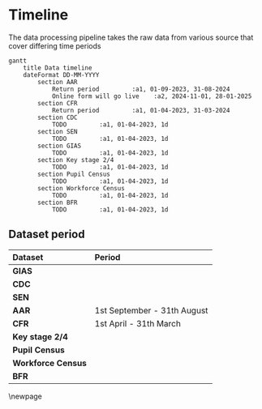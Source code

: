 # Timeline

The data processing pipeline takes the raw data from various source that cover differing time periods


```mermaid
gantt
    title Data timeline
    dateFormat DD-MM-YYYY
        section AAR
            Return period         :a1, 01-09-2023, 31-08-2024
            Online form will go live    :a2, 2024-11-01, 28-01-2025
        section CFR
            Return period         :a1, 01-04-2023, 31-03-2024
        section CDC
            TODO         :a1, 01-04-2023, 1d
        section SEN
            TODO         :a1, 01-04-2023, 1d
        section GIAS
            TODO         :a1, 01-04-2023, 1d        
        section Key stage 2/4
            TODO         :a1, 01-04-2023, 1d    
        section Pupil Census
            TODO         :a1, 01-04-2023, 1d         
        section Workforce Census
            TODO         :a1, 01-04-2023, 1d   
        section BFR
            TODO         :a1, 01-04-2023, 1d    
```

## Dataset period

| Dataset              | Period                      | 
|:---------------------|:----------------------------|
| **GIAS**             |                             | 
| **CDC**              |                             |  
| **SEN**              |                             | 
| **AAR**              | 1st September - 31th August | 
| **CFR**              | 1st April - 31th March      |
| **Key stage 2/4**    |                             | 
| **Pupil Census**     |                             |  
| **Workforce Census** |                             | 
| **BFR**              |                             |  

<!-- Leave the rest of this page blank -->
\newpage